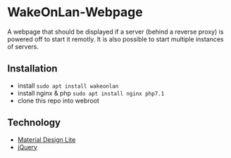 # WakeOnLan-Webpage
A webpage that should be displayed if a server (behind a reverse proxy) is powered off to start it remotly. It is also possible to start multiple instances of servers.


## Installation

- install `sudo apt install wakeonlan`
- install nginx & php `sudo apt install nginx php7.1`
- clone this repo into webroot

## Technology

- [Material Design Lite](https://getmdl.io/)
- [jQuery](https://jquery.com/)
